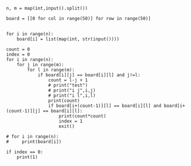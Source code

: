 <pre>
<code>
n, m = map(int,input().split())

board = [[0 for col in range(50)] for row in range(50)]


for i in range(n):
    board[i] = list(map(int, str(input())))

count = 0
index = 0
for i in range(n):
    for j in range(m):
        for l in range(m):
            if board[i][j] == board[i][l] and j!=l:
                count = l-j + 1
                # print("test")
                # print("i j",i,j)
                # print("i l",i,l)
                print(count)
                if board[i+(count-1)][l] == board[i][l] and board[i+(count-1)][j] == board[i][l]:
                    print(count*count)
                    index = 1
                    exit()

# for i in range(n):
#     print(board[i])

if index == 0:
    print(1)
</code>
<pre>
